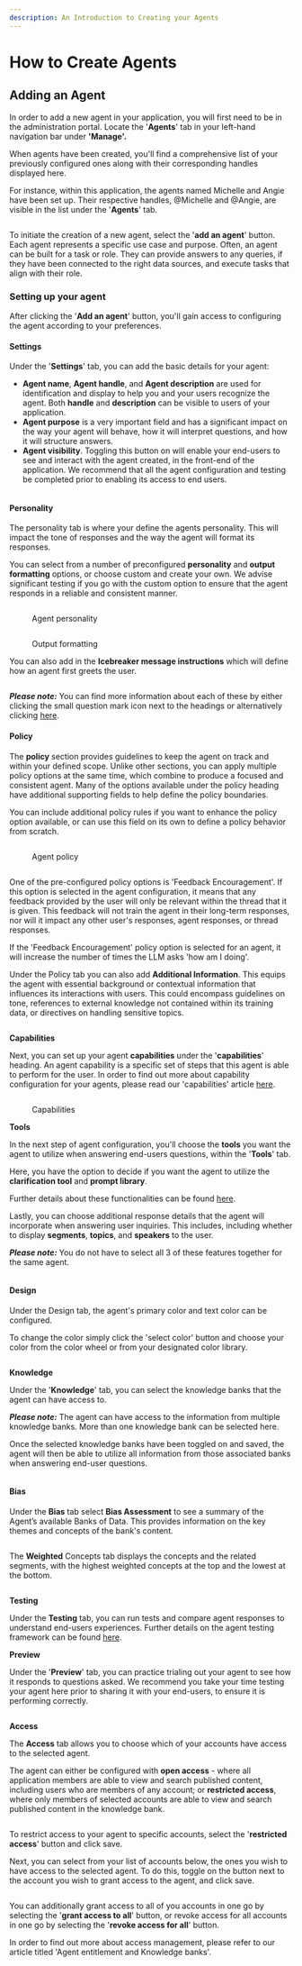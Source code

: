 ```yaml
---
description: An Introduction to Creating your Agents
---
```


# How to Create Agents

## **Adding an Agent**

In order to add a new agent in your application, you will first need to be in the administration portal. Locate the '**Agents**' tab in your left-hand navigation bar under **'Manage'.**&#x20;

When agents have been created, you'll find a comprehensive list of your previously configured ones along with their corresponding handles displayed here.

For instance, within this application, the agents named Michelle and Angie have been set up. Their respective handles, @Michelle and @Angie, are visible in the list under the '**Agents**' tab.

<figure><img src="../../../.gitbook/assets/summit10 2024-07-08 13-52-33.png" alt=""><figcaption></figcaption></figure>

To initiate the creation of a new agent, select the '**add an agent**' button. Each agent represents a specific use case and purpose. Often, an agent can be built for a task or role. They can provide answers to any queries, if they have been connected to the right data sources, and execute tasks that align with their role.

### Setting up your agent

After clicking the '**Add an agent**' button, you'll gain access to configuring the agent according to your preferences.

#### Settings

Under the '**Settings**' tab, you can add the basic details for your agent:

* **Agent name**, **Agent handle**, and **Agent description** are used for identification and display to help you and your users recognize the agent. Both **handle** and **description** can be visible to users of your application.
* **Agent purpose** is a very important field and has a significant impact on the way your agent will behave, how it will interpret questions, and how it will structure answers.
* **Agent visibility**. Toggling this button on will enable your end-users to see and interact with the agent created, in the front-end of the application. We recommend that all the agent configuration and testing be completed prior to enabling its access to end users.&#x20;

<figure><img src="../../../.gitbook/assets/summit10 2024-07-22 13-13-55.png" alt=""><figcaption></figcaption></figure>

#### Personality

The personality tab is where your define the agents personality.  This will impact the tone of responses and the way the agent will format its responses.

You can select from a number of preconfigured **personality** and **output formatting** options, or choose custom and create your own.  We advise significant testing if you go with the custom option to ensure that the agent responds in a reliable and consistent manner.

<figure><img src="../../../.gitbook/assets/image (25).png" alt=""><figcaption><p>Agent personality</p></figcaption></figure>

<figure><img src="../../../.gitbook/assets/image (26).png" alt=""><figcaption><p>Output formatting</p></figcaption></figure>

You can also add in the **Icebreaker message instructions** which will define how an agent first greets the user.

<figure><img src="../../../.gitbook/assets/summit10 2024-07-22 13-16-26.png" alt=""><figcaption></figcaption></figure>

_**Please note:**_ You can find more information about each of these by either clicking the small question mark icon next to the headings or alternatively clicking [here](https://docs.mindset.ai/platform/features/agents/how-to-configure-agents).

#### Policy

The **policy** section provides guidelines to keep the agent on track and within your defined scope. Unlike other sections, you can apply multiple policy options at the same time, which combine to produce a focused and consistent agent.  Many of the options available under the policy heading have additional supporting fields to help define the policy boundaries.

You can include additional policy rules if you want to enhance the policy option available, or can use this field on its own to define a policy behavior from scratch.

<figure><img src="../../../.gitbook/assets/image (29).png" alt=""><figcaption><p>Agent policy</p></figcaption></figure>

<figure><img src="../../../.gitbook/assets/Screenshot 2024-08-09 at 13.32.25.png" alt=""><figcaption></figcaption></figure>

One of the pre-configured policy options is 'Feedback Encouragement'. If this option is selected in the agent configuration, it means that any feedback provided by the user will only be relevant within the thread that it is given. This feedback will not train the agent in their long-term responses, nor will it impact any other user's responses, agent responses, or thread responses.&#x20;

If the 'Feedback Encouragement' policy option is selected for an agent, it will increase the number of times the LLM asks 'how am I doing'.

Under the Policy tab you can also add **Additional Information**. This equips the agent with essential background or contextual information that influences its interactions with users. This could encompass guidelines on tone, references to external knowledge not contained within its training data, or directives on handling sensitive topics.

<figure><img src="../../../.gitbook/assets/summit10 2024-07-22 13-20-43.png" alt=""><figcaption></figcaption></figure>

**Capabilities**

Next, you can set up your agent **capabilities** under the '**capabilities**' heading. An agent capability is a specific set of steps that this agent is able to perform for the user. In order to find out more about capability configuration for your agents, please read our 'capabilities' article [here](how-to-configure-capabilities.md).&#x20;

<figure><img src="../../../.gitbook/assets/image (30).png" alt=""><figcaption><p>Capabilities</p></figcaption></figure>

**Tools**

In the next step of agent configuration, you'll choose the **tools** you want the agent to utilize when answering end-users questions, within the '**Tools**' tab.

Here, you have the option to decide if you want the agent to utilize the **clarification tool** and **prompt library**.&#x20;

Further details about these functionalities can be found [here](https://docs.mindset.ai/platform/features/agents/how-to-configure-agents).&#x20;

Lastly, you can choose additional response details that the agent will incorporate when answering user inquiries. This includes, including whether to display **segments**, **topics**, and **speakers** to the user.&#x20;

_**Please note:**_ You do not have to select all 3 of these features together for the same agent.&#x20;

<figure><img src="../../../.gitbook/assets/image (31).png" alt=""><figcaption></figcaption></figure>

#### Design

Under the Design tab, the agent's primary color and text color can be configured.

To change the color simply click the 'select color' button and choose your color from the color wheel or from your designated color library.

<figure><img src="../../../.gitbook/assets/image (32).png" alt=""><figcaption></figcaption></figure>

**Knowledge**&#x20;

Under the '**Knowledge**' tab, you can select the knowledge banks that the agent can have access to.&#x20;

_**Please note:**_ The agent can have access to the information from multiple knowledge banks. More than one knowledge bank can be selected here.&#x20;

Once the selected knowledge banks have been toggled on and saved, the agent will then be able to utilize all information from those associated banks when answering end-user questions.&#x20;

<figure><img src="../../../.gitbook/assets/image (33).png" alt=""><figcaption></figcaption></figure>

#### Bias

Under the **Bias** tab select **Bias Assessment** to see a summary of the Agent’s available Banks of Data. This provides information on the key themes and concepts of the bank's content.

<figure><img src="../../../.gitbook/assets/Screenshot 2024-07-17 at 09.36.47.png" alt=""><figcaption></figcaption></figure>

The **Weighted** Concepts tab displays the concepts and the related segments, with the highest weighted concepts at the top and the lowest at the bottom.

<figure><img src="../../../.gitbook/assets/Screenshot 2024-07-17 at 09.35.13.png" alt=""><figcaption></figcaption></figure>



**Testing**

Under the **Testing** tab, you can run tests and compare agent responses to understand end-users experiences. Further details on the agent testing framework can be found [here](https://docs.mindset.ai/platform/features/agents/agent-testing-framework).

**Preview**

Under the '**Preview**' tab, you can practice trialing out your agent to see how it responds to questions asked. We recommend you take your time testing your agent here prior to sharing it with your end-users, to ensure it is performing correctly.

<figure><img src="../../../.gitbook/assets/Screenshot 2024-07-17 at 09.31.41.png" alt=""><figcaption></figcaption></figure>





**Access**&#x20;

The **Access** tab allows you to choose which of your accounts have access to the selected agent.&#x20;

The agent can either be configured with **open access** - where all application members are able to view and search published content, including users who are members of any account; or **restricted access**, where only members of selected accounts are able to view and search published content in the knowledge bank.&#x20;

<figure><img src="../../../.gitbook/assets/image (35).png" alt=""><figcaption></figcaption></figure>

To restrict access to your agent to specific accounts, select the '**restricted access**' button and click save.&#x20;

Next, you can select from your list of accounts below, the ones you wish to have access to the selected agent. To do this, toggle on the button next to the account you wish to grant access to the agent, and click save.&#x20;

<figure><img src="../../../.gitbook/assets/summit10 2024-06-19 20-56-41.png" alt=""><figcaption></figcaption></figure>

You can additionally grant access to all of you accounts in one go by selecting the '**grant access to all**' button, or revoke access for all accounts in one go by selecting the '**revoke access for all**' button.

In order to find out more about access management, please refer to our article titled 'Agent entitlement and Knowledge banks'.



